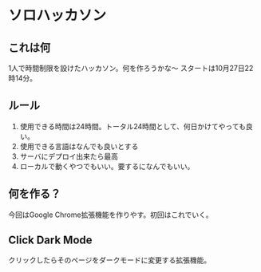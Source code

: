 # ソロハッカソン
## これは何
1人で時間制限を設けたハッカソン。何を作ろうかな〜
スタートは10月27日22時14分。
## ルール
1. 使用できる時間は24時間。トータル24時間として、何日かけてやっても良い。
2. 使用できる言語はなんでも良いとする
3. サーバにデプロイ出来たら最高
4. ローカルで動くやつでもいい。要するになんでもいい。
## 何を作る？
今回はGoogle Chrome拡張機能を作りやす。初回はこれでいく。 

## Click Dark Mode
クリックしたらそのページをダークモードに変更する拡張機能。

